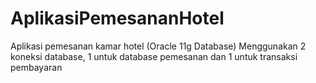 # AplikasiPemesananHotel 
Aplikasi pemesanan kamar hotel (Oracle 11g Database)
Menggunakan 2 koneksi database, 1 untuk database pemesanan dan 1 untuk transaksi pembayaran